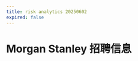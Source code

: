 ```yaml
---
title: risk analytics 20250602
expired: false
---
```


# Morgan Stanley 招聘信息

<JobPostingTable job-posting-json-path="morgan-stanley/data/risk-analytics-20250602.json"/>
